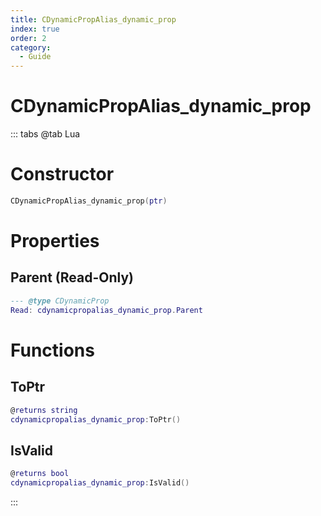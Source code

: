 ```yaml
---
title: CDynamicPropAlias_dynamic_prop
index: true
order: 2
category:
  - Guide
---
```


# CDynamicPropAlias_dynamic_prop

::: tabs
@tab Lua
# Constructor
```lua
CDynamicPropAlias_dynamic_prop(ptr)
```
# Properties
## Parent (Read-Only)
```lua
--- @type CDynamicProp
Read: cdynamicpropalias_dynamic_prop.Parent
```
# Functions
## ToPtr
```lua
@returns string
cdynamicpropalias_dynamic_prop:ToPtr()
```
## IsValid
```lua
@returns bool
cdynamicpropalias_dynamic_prop:IsValid()
```

:::